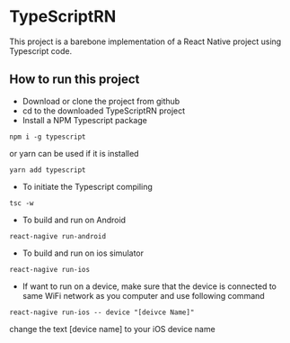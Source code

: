 # TypeScriptRN
This project is a barebone implementation of a React Native project using Typescript code.

## How to run this project
* Download or clone the project from github
* cd to the downloaded TypeScriptRN project
* Install a NPM Typescript package 
```
npm i -g typescript
```
or yarn can be used if it is installed
```
yarn add typescript
```
* To initiate the Typescript compiling
```
tsc -w
```
* To build and run on Android
```
react-nagive run-android
```
* To build and run on ios simulator
```
react-nagive run-ios
```
* If want to run on a device, make sure that the device is connected to same WiFi network as you computer and use following command
```
react-nagive run-ios -- device "[deivce Name]"
```
change the text [device name] to your iOS device name
